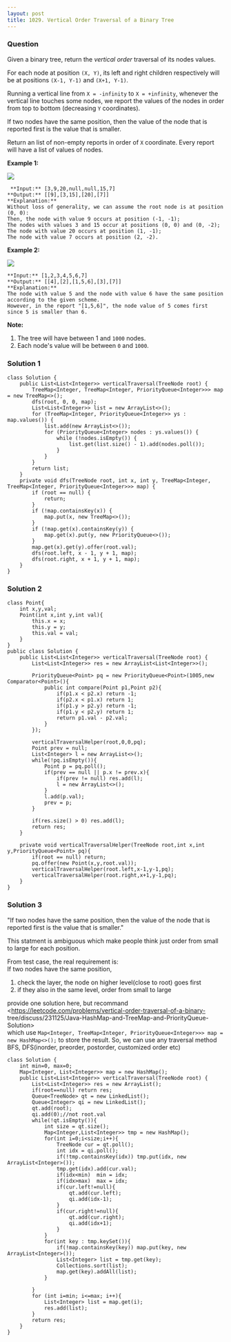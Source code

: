 ```yaml
---
layout: post
title: 1029. Vertical Order Traversal of a Binary Tree
---
```

### Question
Given a binary tree, return the _vertical order_ traversal of its nodes
values.

For each node at position `(X, Y)`, its left and right children respectively
will be at positions `(X-1, Y-1)` and `(X+1, Y-1)`.

Running a vertical line from `X = -infinity` to `X = +infinity`, whenever the
vertical line touches some nodes, we report the values of the nodes in order
from top to bottom (decreasing `Y` coordinates).

If two nodes have the same position, then the value of the node that is
reported first is the value that is smaller.

Return an list of non-empty reports in order of `X` coordinate.  Every report
will have a list of values of nodes.



 **Example 1:**

![](https://assets.leetcode.com/uploads/2019/01/31/1236_example_1.PNG)

    
    
     **Input:** [3,9,20,null,null,15,7]
    **Output:** [[9],[3,15],[20],[7]]
    **Explanation:**
    Without loss of generality, we can assume the root node is at position (0, 0):
    Then, the node with value 9 occurs at position (-1, -1);
    The nodes with values 3 and 15 occur at positions (0, 0) and (0, -2);
    The node with value 20 occurs at position (1, -1);
    The node with value 7 occurs at position (2, -2).
    

**Example 2:**

**![](https://assets.leetcode.com/uploads/2019/01/31/tree2.png)**

    
    
    **Input:** [1,2,3,4,5,6,7]
    **Output:** [[4],[2],[1,5,6],[3],[7]]
    **Explanation:**
    The node with value 5 and the node with value 6 have the same position according to the given scheme.
    However, in the report "[1,5,6]", the node value of 5 comes first since 5 is smaller than 6.
    



 **Note:**

  1. The tree will have between 1 and `1000` nodes.
  2. Each node's value will be between `0` and `1000`.

### Solution 1
    
    
    class Solution {
        public List<List<Integer>> verticalTraversal(TreeNode root) {
            TreeMap<Integer, TreeMap<Integer, PriorityQueue<Integer>>> map = new TreeMap<>();
            dfs(root, 0, 0, map);
            List<List<Integer>> list = new ArrayList<>();
            for (TreeMap<Integer, PriorityQueue<Integer>> ys : map.values()) {
                list.add(new ArrayList<>());
                for (PriorityQueue<Integer> nodes : ys.values()) {
                    while (!nodes.isEmpty()) {
                        list.get(list.size() - 1).add(nodes.poll());
                    }
                }
            }
            return list;
        }
        private void dfs(TreeNode root, int x, int y, TreeMap<Integer, TreeMap<Integer, PriorityQueue<Integer>>> map) {
            if (root == null) {
                return;
            }
            if (!map.containsKey(x)) {
                map.put(x, new TreeMap<>());
            }
            if (!map.get(x).containsKey(y)) {
                map.get(x).put(y, new PriorityQueue<>());
            }
            map.get(x).get(y).offer(root.val);
            dfs(root.left, x - 1, y + 1, map);
            dfs(root.right, x + 1, y + 1, map);
        }
    }
    


### Solution 2
    
    
    class Point{
        int x,y,val;
        Point(int x,int y,int val){
            this.x = x;
            this.y = y;
            this.val = val;
        }
    }
    public class Solution {
        public List<List<Integer>> verticalTraversal(TreeNode root) {
            List<List<Integer>> res = new ArrayList<List<Integer>>();
            
            PriorityQueue<Point> pq = new PriorityQueue<Point>(1005,new Comparator<Point>(){
                public int compare(Point p1,Point p2){
                    if(p1.x < p2.x) return -1;
                    if(p2.x < p1.x) return 1;
                    if(p1.y > p2.y) return -1;
                    if(p1.y < p2.y) return 1;
                    return p1.val - p2.val;
                }
            });
            
            verticalTraversalHelper(root,0,0,pq);
            Point prev = null;        
            List<Integer> l = new ArrayList<>();
            while(!pq.isEmpty()){
                Point p = pq.poll();
                if(prev == null || p.x != prev.x){
                    if(prev != null) res.add(l);
                    l = new ArrayList<>();
                }
                l.add(p.val);
                prev = p;
            }
            
            if(res.size() > 0) res.add(l);
            return res;
        }
        
        private void verticalTraversalHelper(TreeNode root,int x,int y,PriorityQueue<Point> pq){
            if(root == null) return;
            pq.offer(new Point(x,y,root.val));
            verticalTraversalHelper(root.left,x-1,y-1,pq);
            verticalTraversalHelper(root.right,x+1,y-1,pq);
        }
    }
    


### Solution 3
"If two nodes have the same position, then the value of the node that is
reported first is the value that is smaller."

This statment is ambiguous which make people think just order from small to
large for each position.

From test case, the real requirement is:  
If two nodes have the same position,

  1. check the layer, the node on higher level(close to root) goes first
  2. if they also in the same level, order from small to large

provide one solution here, but recommand  
<https://leetcode.com/problems/vertical-order-traversal-of-a-binary-
tree/discuss/231125/Java-HashMap-and-TreeMap-and-PriorityQueue-Solution>  
which use `Map<Integer, TreeMap<Integer, PriorityQueue<Integer>>> map = new
HashMap<>();` to store the result. So, we can use any traversal method BFS,
DFS(inorder, preorder, postorder, customized order etc)

    
    
    class Solution {
        int min=0, max=0;
        Map<Integer, List<Integer>> map = new HashMap();
        public List<List<Integer>> verticalTraversal(TreeNode root) {
            List<List<Integer>> res = new ArrayList();
            if(root==null) return res;
            Queue<TreeNode> qt = new LinkedList();
            Queue<Integer> qi = new LinkedList();
            qt.add(root);
            qi.add(0);//not root.val
            while(!qt.isEmpty()){
                int size = qt.size();
                Map<Integer,List<Integer>> tmp = new HashMap();
                for(int i=0;i<size;i++){
                    TreeNode cur = qt.poll();
                    int idx = qi.poll();
                    if(!tmp.containsKey(idx)) tmp.put(idx, new ArrayList<Integer>());
                    tmp.get(idx).add(cur.val);
                    if(idx<min)  min = idx;
                    if(idx>max)  max = idx;
                    if(cur.left!=null){
                        qt.add(cur.left);
                        qi.add(idx-1);
                    }
                    if(cur.right!=null){
                        qt.add(cur.right);
                        qi.add(idx+1);
                    } 
                }
                for(int key : tmp.keySet()){
                    if(!map.containsKey(key)) map.put(key, new ArrayList<Integer>());
                    List<Integer> list = tmp.get(key);
                    Collections.sort(list);
                    map.get(key).addAll(list);
                }
                
            }
            for (int i=min; i<=max; i++){
                List<Integer> list = map.get(i);
                res.add(list);
            }
            return res;
        }
    }
    



